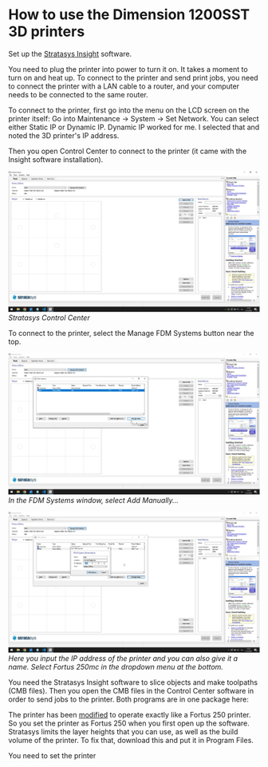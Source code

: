 # How to use the Dimension 1200SST 3D printers

Set up the [Stratasys Insight](files/InsightTo114-64Test-off.exe) software.

You need to plug the printer into power to turn it on. It takes a moment to turn on and heat up. To connect to the printer and send print jobs, you need to connect the printer with a LAN cable to a router, and your computer needs to be connected to the same router.

To connect to the printer, first go into the menu on the LCD screen on the printer itself: Go into Maintenance -> System -> Set Network. You can select either Static IP or Dynamic IP. Dynamic IP worked for me. I selected that and noted the 3D printer's IP address.

Then you open Control Center to connect to the printer (it came with the Insight software installation).

![Control Center](images/control_center.jpg)*Stratasys Control Center*

To connect to the printer, select the Manage FDM Systems button near the top.

![FDM Systems - Add manually](images/fdm_systems-add_manually.jpg)*In the FDM Systems window, select Add Manually...*

![Add FDM System](images/add_fdm_system.jpg)*Here you input the IP address of the printer and you can also give it a name. Select Fortus 250mc in the dropdown menu at the bottom.*

You need the Stratasys Insight software to slice objects and make toolpaths (CMB files). Then you open the CMB files in the Control Center software in order to send jobs to the printer. Both programs are in one package here:

The printer has been [modified](https://www.reddit.com/r/3Dprinting/comments/atwlq6/stratasys_insight_and_dimension_1200_sst/) to operate exactly like a Fortus 250 printer. So you set the printer as Fortus 250 when you first open up the software. Stratasys limits the layer heights that you can use, as well as the build volume of the printer. To fix that, download this and put it in Program Files.

You need to set the printer
